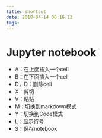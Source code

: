 ```yaml
---
title: shortcut
date: 2018-04-14 00:16:12
tags:
---
```



# Jupyter notebook
- A：在上面插入一个cell
- B：在下面插入一个cell
- D，D：删除cell
- X：剪切
- V：粘贴
- M：切换到markdown模式
- Y：切换到Code模式
- L：显示行号
- S：保存notebook
